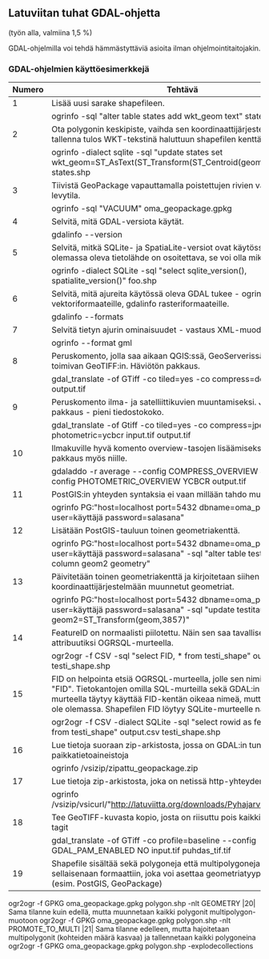 ## Latuviitan tuhat GDAL-ohjetta

(työn alla, valmiina 1,5 %)

GDAL-ohjelmilla voi tehdä hämmästyttäviä asioita ilman ohjelmointitaitojakin.


### GDAL-ohjelmien käyttöesimerkkejä

|Numero| Tehtävä|      
|---|---|
|1| Lisää uusi sarake shapefileen.
||ogrinfo -sql "alter table states add wkt_geom text" states.shp
|2| Ota polygonin keskipiste, vaihda sen koordinaattijärjestelmä, ja tallenna tulos WKT-tekstinä haluttuun shapefilen kenttään.
||ogrinfo -dialect sqlite -sql "update states set wkt_geom=ST_AsText(ST_Transform(ST_Centroid(geometry),3857))" states.shp
|3| Tiivistä GeoPackage vapauttamalla poistettujen rivien vaatima levytila.
||ogrinfo -sql "VACUUM" oma_geopackage.gpkg
|4| Selvitä, mitä GDAL-versiota käytät.
||gdalinfo --version
|5| Selvitä, mitkä SQLite- ja SpatiaLite-versiot ovat käytössä - joku olemassa oleva tietolähde on osoitettava, se voi olla mikä tahansa.
||ogrinfo -dialect SQLite -sql "select sqlite_version(), spatialite_version()" foo.shp
|6| Selvitä, mitä ajureita käytössä oleva GDAL tukee - ogrinfo vektoriformaateille, gdalinfo rasteriformaateille.
||gdalinfo --formats
|7| Selvitä tietyn ajurin ominaisuudet - vastaus XML-muodossa.
||ogrinfo --format gml
|8| Peruskomento, jolla saa aikaan QGIS:ssä, GeoServerissä ym. hyvin toimivan GeoTIFF:in. Häviötön pakkaus.
||gdal_translate -of GTiff -co tiled=yes -co compress=deflate input.tif output.tif
|9| Peruskomento ilma- ja satelliittikuvien muuntamiseksi. JPEG-pakkaus - pieni tiedostokoko.
||gdal_translate -of Gtiff -co tiled=yes -co compress=jpeg --config photometric=ycbcr input.tif output.tif
|10| Ilmakuville hyvä komento overview-tasojen lisäämiseksi - tehokas pakkaus myös niille.
||gdaladdo -r average --config COMPRESS_OVERVIEW JPEG --config PHOTOMETRIC_OVERVIEW YCBCR output.tif
|11| PostGIS:in yhteyden syntaksia ei vaan millään tahdo muistaa ulkoa.
||ogrinfo PG:"host=localhost port=5432 dbname=oma_postgis user=käyttäjä password=salasana"
|12| Lisätään PostGIS-tauluun toinen geometriakenttä.
||ogrinfo PG:"host=localhost port=5432 dbname=oma_postgis user=käyttäjä password=salasana" -sql "alter table testitaulu add column geom2 geometry"
|13| Päivitetään toinen geometriakenttä ja kirjoitetaan siihen toiseen koordinaattijärjestelmään muunnetut geometriat.
||ogrinfo PG:"host=localhost port=5432 dbname=oma_postgis user=käyttäjä password=salasana" -sql "update testitaulu set geom2=ST_Transform(geom,3857)"
|14| FeatureID on normaalisti piilotettu. Näin sen saa tavalliseksi attribuutiksi OGRSQL-murteella.
||ogr2ogr -f CSV -sql "select FID, * from testi_shape" output.csv testi_shape.shp
|15| FID on helpointa etsiä OGRSQL-murteella, jolle sen nimi on aina "FID". Tietokantojen omilla SQL-murteilla sekä GDAL:in SQLite-murteella täytyy käyttää FID-kentän oikeaa nimeä, mutta aina sitä ei ole olemassa. Shapefilen FID löytyy SQLite-murteelle näin.
||ogr2ogr -f CSV -dialect SQLite -sql "select rowid as feature_id, * from testi_shape" output.csv testi_shape.shp
|16| Lue tietoja suoraan zip-arkistosta, jossa on GDAL:in tunnistamia paikkatietoaineistoja
||ogrinfo /vsizip/zipattu_geopackage.zip
|17| Lue tietoja zip-arkistosta, joka on netissä http-yhteyden takana
||ogrinfo /vsizip/vsicurl/"http://latuviitta.org/downloads/Pyhajarvi_001.zip"
|18| Tee GeoTIFF-kuvasta kopio, josta on riisuttu pois kaikki GeoTIFF-tagit
||gdal_translate -of GTiff -co profile=baseline --config GDAL_PAM_ENABLED NO input.tif puhdas_tif.tif
|19| Shapefile sisältää sekä polygoneja että multipolygoneja. Tallenna ne sellaisenaan formaattiin, joka voi asettaa geometriatyypille rajoitteita (esim. PostGIS, GeoPackage)
ogr2ogr -f GPKG oma_geopackage.gpkg polygon.shp -nlt GEOMETRY
|20| Sama tilanne kuin edellä, mutta muunnetaan kaikki polygonit multipolygon-muotoon
ogr2ogr -f GPKG oma_geopackage.gpkg polygon.shp -nlt PROMOTE_TO_MULTI
|21| Sama tilanne edelleen, mutta hajoitetaan multipolygonit (kohteiden määrä kasvaa) ja tallennetaan kaikki polygoneina
ogr2ogr -f GPKG oma_geopackage.gpkg polygon.shp -explodecollections
